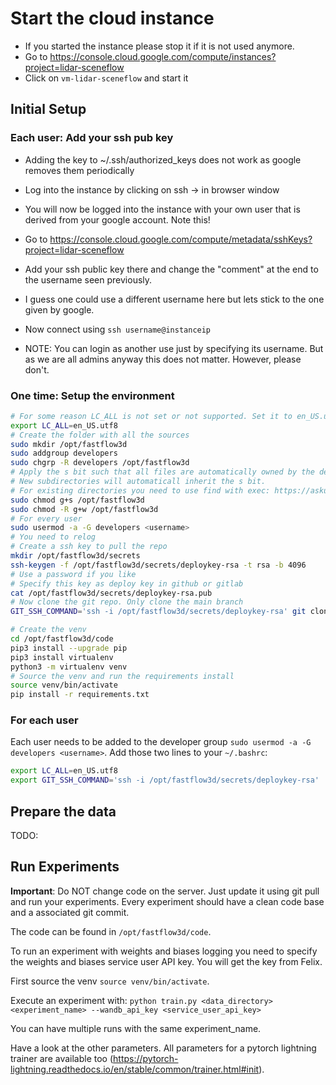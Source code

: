 # Start the cloud instance
- If you started the instance please stop it if it is not used anymore.
- Go to https://console.cloud.google.com/compute/instances?project=lidar-sceneflow
- Click on `vm-lidar-sceneflow` and start it

## Initial Setup
### Each user: Add your ssh pub key
- Adding the key to ~/.ssh/authorized_keys does not work as google removes them periodically
- Log into the instance by clicking on ssh -> in browser window
- You will now be logged into the instance with your own user that is derived from your google account. Note this!
- Go to https://console.cloud.google.com/compute/metadata/sshKeys?project=lidar-sceneflow
- Add your ssh public key there and change the "comment" at the end to the username seen previously.
- I guess one could use a different username here but lets stick to the one given by google.
- Now connect using `ssh username@instanceip`

- NOTE: You can login as another use just by specifying its username. But as we are all admins anyway this does not matter. However, please don't.

### One time: Setup the environment
```bash
# For some reason LC_ALL is not set or not supported. Set it to en_US.utf8
export LC_ALL=en_US.utf8
# Create the folder with all the sources
sudo mkdir /opt/fastflow3d
sudo addgroup developers
sudo chgrp -R developers /opt/fastflow3d
# Apply the s bit such that all files are automatically owned by the developers group
# New subdirectories will automaticall inherit the s bit. 
# For existing directories you need to use find with exec: https://askubuntu.com/questions/51951/set-default-group-for-user-when-they-create-new-files
sudo chmod g+s /opt/fastflow3d
sudo chmod -R g+w /opt/fastflow3d
# For every user
sudo usermod -a -G developers <username>
# You need to relog
# Create a ssh key to pull the repo
mkdir /opt/fastflow3d/secrets 
ssh-keygen -f /opt/fastflow3d/secrets/deploykey-rsa -t rsa -b 4096
# Use a password if you like
# Specify this key as deploy key in github or gitlab
cat /opt/fastflow3d/secrets/deploykey-rsa.pub
# Now clone the git repo. Only clone the main branch
GIT_SSH_COMMAND='ssh -i /opt/fastflow3d/secrets/deploykey-rsa' git clone --branch main --single-branch git@github.com:Jabb0/FastFlowNet3D.git /opt/fastflow3d/code

# Create the venv
cd /opt/fastflow3d/code
pip3 install --upgrade pip
pip3 install virtualenv
python3 -m virtualenv venv
# Source the venv and run the requirements install
source venv/bin/activate
pip install -r requirements.txt
```


### For each user
Each user needs to be added to the developer group `sudo usermod -a -G developers <username>`.
Add those two lines to your `~/.bashrc`:
```bash
export LC_ALL=en_US.utf8
export GIT_SSH_COMMAND='ssh -i /opt/fastflow3d/secrets/deploykey-rsa'
```

## Prepare the data
TODO:


## Run Experiments
**Important**: Do NOT change code on the server. Just update it using git pull and run your experiments. Every experiment should have a clean code base and a associated git commit.

The code can be found in `/opt/fastflow3d/code`.

To run an experiment with weights and biases logging you need to specify the weights and biases service user API key.
You will get the key from Felix.

First source the venv `source venv/bin/activate`.

Execute an experiment with:
`python train.py <data_directory> <experiment_name> --wandb_api_key <service_user_api_key>`

You can have multiple runs with the same experiment_name.

Have a look at the other parameters. All parameters for a pytorch lightning trainer are available too (https://pytorch-lightning.readthedocs.io/en/stable/common/trainer.html#init).